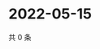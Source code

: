 # 2022-05-15

共 0 条

<!-- BEGIN WEIBO -->
<!-- 最后更新时间 Sun May 15 2022 20:08:15 GMT+0800 (China Standard Time) -->

<!-- END WEIBO -->
